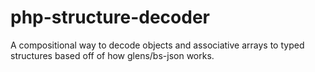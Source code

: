 # php-structure-decoder
A compositional way to decode objects and associative arrays to typed structures based off of how glens/bs-json works.
